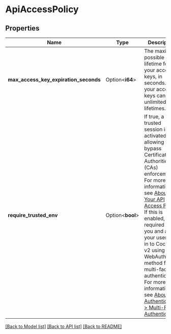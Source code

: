 # ApiAccessPolicy

## Properties

Name | Type | Description | Notes
------------ | ------------- | ------------- | -------------
**max_access_key_expiration_seconds** | Option<**i64**> | The maximum possible lifetime for your access keys, in seconds. If `0`, your access keys can have unlimited lifetimes. | [optional]
**require_trusted_env** | Option<**bool**> | If true, a trusted session is activated, allowing you to bypass Certificate Authorities (CAs) enforcement. For more information, see [About Your API Access Policy](https://docs.outscale.com/en/userguide/About-Your-API-Access-Policy.html).<br /> If this is enabled, it is required that you and all your users log in to Cockpit v2 using the WebAuthn method for multi-factor authentication. For more information, see [About Authentication > Multi-Factor Authentication](https://docs.outscale.com/en/userguide/About-Authentication.html#_multi_factor_authentication). | [optional]

[[Back to Model list]](../README.md#documentation-for-models) [[Back to API list]](../README.md#documentation-for-api-endpoints) [[Back to README]](../README.md)


